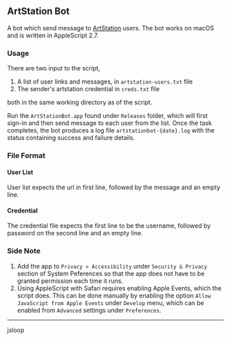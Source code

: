 ## ArtStation Bot

A bot which send message to [ArtStation](https://artstation.com) users. The bot works on macOS and is written in AppleScript 2.7.

### Usage

There are two input to the script, 

1. A list of user links and messages, in `artstation-users.txt` file
2. The sender's artstation credential in `creds.txt` file

both in the same working directory as of the script.

Run the `ArtStationBot.app` found under `Releases` folder, which will first sign-in and then send message to each user from the list. Once the task completes, the bot produces a log file `artstationbot-{date}.log` with the status containing success and failure details.

### File Format

#### User List

User list expects the url in first line, followed by the message and an empty line. 

#### Credential

The credential file expects the first line to be the username, followed by password on the second line and an empty line.


### Side Note

1. Add the app to `Privacy > Accessibility` under `Security & Privacy` section of System Peferences so that the app does not have to be granted permission each time it runs.
2. Using AppleScript with Safari requires enabling Apple Events, which the script does. This can be done manually by enabling the option `Allow JavaScript from Apple Events` under `Develop` menu, which can be enabled from `Advanced` settings under `Preferences`.

---

jsloop
